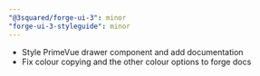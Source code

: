 ```yaml
---
"@3squared/forge-ui-3": minor
"forge-ui-3-styleguide": minor
---
```


- Style PrimeVue drawer component and add documentation
- Fix colour copying and the other colour options to forge docs